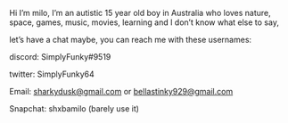 Hi I’m milo, I’m an autistic 15 year old boy in Australia who loves nature, space, games, music, movies, learning and I don’t know what else to say, 

let’s have a chat maybe, you can reach me with these usernames:

discord: SimplyFunky#9519

twitter: SimplyFunky64

Email: sharkydusk@gmail.com or bellastinky929@gmail.com

Snapchat: shxbamilo (barely use it)
